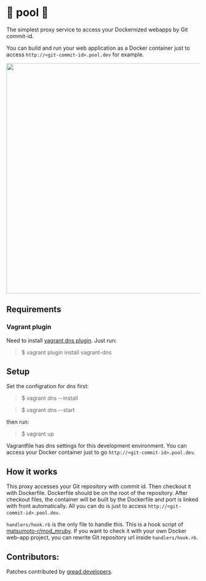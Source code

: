 🐳 pool 🐳
===

The simplest proxy service to access your Dockernized webapps by Git commit-id.

You can build and run your web application as a Docker container just to access
`http://<git-commit-id>.pool.dev` for example.

<p align="center">
<img src="https://raw.githubusercontent.com/wiki/mookjp/pool/images/architecture.png" width="600"/>
</p>


## Requirements

### Vagrant plugin

Need to install [vagrant dns plugin](https://github.com/BerlinVagrant/vagrant-dns). Just run:

> $ vagrant plugin install vagrant-dns

## Setup

Set the configration for dns first:

> $ vagrant dns --install

> $ vagrant dns --start

then run:

> $ vagrant up

Vagrantfile has dns settings for this development environment.
You can access your Docker container just to go `http://<git-commit-id>.pool.dev`.

## How it works

This proxy accesses your Git repository with commit id.
Then checkout it with Dockerfile. Dockerfile should be on the root of the
repository. After checkout files, the container will be built by the Dockerfile
and port is linked with front automatically. All you can do is just to access
`http://<git-commit-id>.pool.dev`.

`handlers/hook.rb` is the only file to handle this. This is a hook script of
[matsumoto-r/mod_mruby](https://github.com/matsumoto-r/mod_mruby).
If you want to check it with your own Docker web-app project, you can rewrite
Git repository url inside `handlers/hook.rb`.

## Contributors:

Patches contributed by [gread developers](https://github.com/mookjp/pool/contributors).

